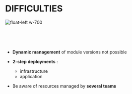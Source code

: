 # DIFFICULTIES

![float-left w-700](./assets/images/sport-2765769_1280.png)

<br/><br/><br/>
* **Dynamic management** of module versions not possible
* **2-step deployments** : 
  * infrastructure 
  * application

* Be aware of resources managed by **several teams**


